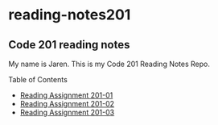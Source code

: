 # reading-notes201

## Code 201 reading notes

My name is Jaren. This is my Code 201 Reading Notes Repo.

Table of Contents

- [Reading Assignment 201-01](/class-01.md)
- [Reading Assignment 201-02](/class-02.md)
- [Reading Assignment 201-03](/class-03.md)
